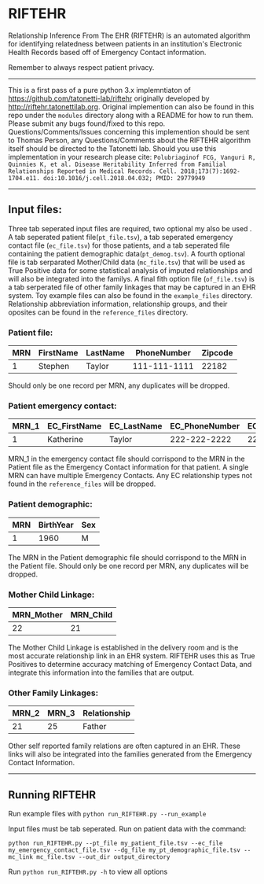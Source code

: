 # RIFTEHR

Relationship Inference From The EHR (RIFTEHR) is an automated algorithm for identifying relatedness between patients in an institution's Electronic Health Records based off of  Emergency Contact information.

Remember to always respect patient privacy.

---

This is a first pass of a pure python 3.x implemntiaton of https://github.com/tatonetti-lab/riftehr originally developed by http://riftehr.tatonettilab.org.  Original implemention can also be found in this repo under the `modules` directory along with a README for how to run them.  Please submit any bugs found/fixed to this repo.  Questions/Comments/Issues concerning this implemention should be sent to Thomas Person, any Questions/Comments about the RIFTEHR algorithm itself should be directed to the Tatonetti lab.  Should you use this implementation in your research please cite: `Polubriaginof FCG, Vanguri R, Quinnies K, et al. Disease Heritability Inferred from Familial Relationships Reported in Medical Records. Cell. 2018;173(7):1692-1704.e11. doi:10.1016/j.cell.2018.04.032; PMID: 29779949`


---

## Input files:
Three tab seperated input files are required, two optional my also be used .  A tab seperated patient file(`pt_file.tsv`), a tab seperated emergency contact file (`ec_file.tsv`) for those patients, and a tab seperated file containing the patient demographic data(`pt_demog.tsv`).  A fourth optional file is tab serparated Mother/Child data (`mc_file.tsv`) that will be used as True Positive data for some statistical analysis of imputed relationships and will also be integrated into the familys.  A final fith option file (`of_file.tsv`) is a tab serperated file of other family linkages that may be captured in an EHR system.  Toy example files can also be found in the `example_files` directory. Relationship abbreviation information, relationship groups, and their oposites can be found in the `reference_files` directory.


### Patient file:

| MRN | FirstName | LastName | PhoneNumber | Zipcode |
| --- | --- | --- | --- | --- |
| 1 | Stephen | Taylor | 111-111-1111 | 22182 |

Should only be one record per MRN, any duplicates will be dropped.



### Patient emergency contact:

| MRN_1 | EC_FirstName | EC_LastName | EC_PhoneNumber | EC_Zipcode | EC_Relationship |
| --- | --- | --- | --- | --- | --- |
| 1 | Katherine | Taylor | 222-222-2222 | 22182 | SPO |

MRN_1 in the emergency contact file should corrispond to the MRN in the Patient file as the Emergency Contact information for that patient.  A single MRN can have multiple Emergency Contacts.  Any EC relationship types not found in the `reference_files` will be dropped.



### Patient demographic:

| MRN | BirthYear | Sex |
| --- | --- | --- |
| 1 | 1960 | M |

The MRN in the Patient demographic file should corrispond to the MRN in the Patient file.  Should only be one record per MRN, any duplicates will be dropped.



### Mother Child Linkage:

| MRN_Mother | MRN_Child |
| --- | --- |
| 22 | 21 |

The Mother Child Linkage is established in the delivery room and is the most accurate relationship link in an EHR system.  RIFTEHR uses this as True Positives to determine accuracy  matching of Emergency Contact Data, and integrate this information into the families that are output.



### Other Family Linkages:

| MRN_2 | MRN_3 | Relationship |
| --- | --- |  --- |
| 21 | 25 | Father |

Other self reported family relations are often captured in an EHR.  These links will also be integrated into the families generated from the Emergency Contact Information.


---
## Running RIFTEHR

Run example files with `python run_RIFTEHR.py --run_example`

Input files must be tab seperated.  Run on patient data with the command:

 `python run_RIFTEHR.py --pt_file my_patient_file.tsv --ec_file my_emergency_contact_file.tsv --dg_file my_pt_demographic_file.tsv --mc_link mc_file.tsv --out_dir output_directory`

 Run `python run_RIFTEHR.py -h` to view all options